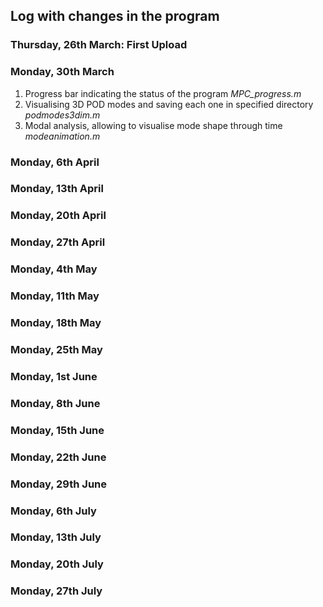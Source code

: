 ## Log with changes in the program 

### Thursday, 26th March: First Upload

### Monday, 30th March 
1. Progress bar indicating the status of the program *MPC_progress.m*
2. Visualising 3D POD modes and saving each one in specified directory *podmodes3dim.m*
3. Modal analysis, allowing to visualise mode shape through time *modeanimation.m*

### Monday, 6th April

### Monday, 13th April

### Monday, 20th April

### Monday, 27th April

### Monday, 4th May

### Monday, 11th May

### Monday, 18th May

### Monday, 25th May

### Monday, 1st June

### Monday, 8th June

### Monday, 15th June

### Monday, 22th June

### Monday, 29th June

### Monday, 6th July

### Monday, 13th July

### Monday, 20th July

### Monday, 27th July